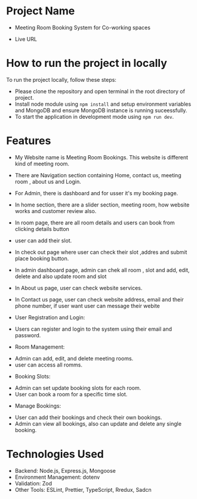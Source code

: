 # Project Name

- Meeting Room Booking System for Co-working spaces

* Live URL

# How to run the project in locally

To run the project locally, follow these steps:

- Please clone the repository and open terminal in the root directory of project.
- Install node module using `npm install` and setup environment variables and MongoDB and ensure MongoDB instance is running suceessfully.
- To start the application in development mode using `npm run dev`.

# Features

- My Website name is Meeting Room Bookings. This website is different kind of meeting room.

- There are Navigation section containing Home, contact us, meeting room , about us and Login.

- For Admin, there is dashboard and for usser it's my booking page.

- In home section, there are a slider section, meeting room, how website works and customer review also.

- In room page, there are all room details and users can book from clicking details button

- user can add their slot.

- In check out page where user can check their slot ,addres and submit place booking button.

- In admin dashboard page, admin can chek all room , slot and add, edit, delete and also update room and slot

- In About us page, user can check website services.

- In Contact us page, user can check website address, email and their phone number, if user want user can message their webite

- User Registration and Login:

* Users can register and login to the system using their email and password.

- Room Management:

* Admin can add, edit, and delete meeting rooms.
* user can access all romms.

- Booking Slots:

* Admin can set update booking slots for each room.
* User can book a room for a specific time slot.

- Manage Bookings:

* User can add their bookings and check their own bookings.
* Admin can view all bookings, also can update and delete any single booking.

# Technologies Used

- Backend: Node.js, Express.js, Mongoose
- Environment Management: dotenv
- Validation: Zod
- Other Tools: ESLint, Prettier, TypeScript, Rredux, Sadcn
